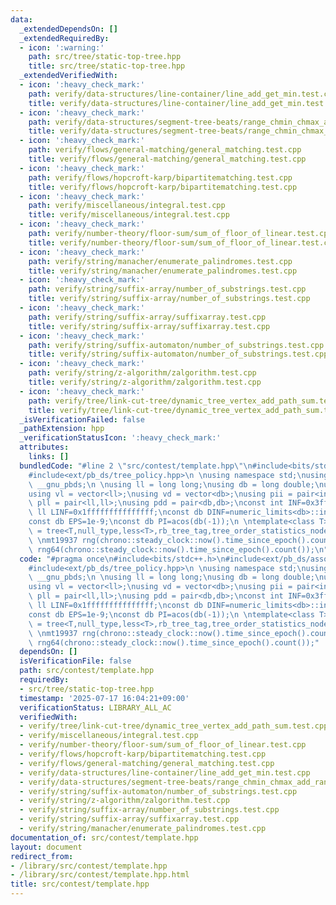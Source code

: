 ```yaml
---
data:
  _extendedDependsOn: []
  _extendedRequiredBy:
  - icon: ':warning:'
    path: src/tree/static-top-tree.hpp
    title: src/tree/static-top-tree.hpp
  _extendedVerifiedWith:
  - icon: ':heavy_check_mark:'
    path: verify/data-structures/line-container/line_add_get_min.test.cpp
    title: verify/data-structures/line-container/line_add_get_min.test.cpp
  - icon: ':heavy_check_mark:'
    path: verify/data-structures/segment-tree-beats/range_chmin_chmax_add_range_sum.test.cpp
    title: verify/data-structures/segment-tree-beats/range_chmin_chmax_add_range_sum.test.cpp
  - icon: ':heavy_check_mark:'
    path: verify/flows/general-matching/general_matching.test.cpp
    title: verify/flows/general-matching/general_matching.test.cpp
  - icon: ':heavy_check_mark:'
    path: verify/flows/hopcroft-karp/bipartitematching.test.cpp
    title: verify/flows/hopcroft-karp/bipartitematching.test.cpp
  - icon: ':heavy_check_mark:'
    path: verify/miscellaneous/integral.test.cpp
    title: verify/miscellaneous/integral.test.cpp
  - icon: ':heavy_check_mark:'
    path: verify/number-theory/floor-sum/sum_of_floor_of_linear.test.cpp
    title: verify/number-theory/floor-sum/sum_of_floor_of_linear.test.cpp
  - icon: ':heavy_check_mark:'
    path: verify/string/manacher/enumerate_palindromes.test.cpp
    title: verify/string/manacher/enumerate_palindromes.test.cpp
  - icon: ':heavy_check_mark:'
    path: verify/string/suffix-array/number_of_substrings.test.cpp
    title: verify/string/suffix-array/number_of_substrings.test.cpp
  - icon: ':heavy_check_mark:'
    path: verify/string/suffix-array/suffixarray.test.cpp
    title: verify/string/suffix-array/suffixarray.test.cpp
  - icon: ':heavy_check_mark:'
    path: verify/string/suffix-automaton/number_of_substrings.test.cpp
    title: verify/string/suffix-automaton/number_of_substrings.test.cpp
  - icon: ':heavy_check_mark:'
    path: verify/string/z-algorithm/zalgorithm.test.cpp
    title: verify/string/z-algorithm/zalgorithm.test.cpp
  - icon: ':heavy_check_mark:'
    path: verify/tree/link-cut-tree/dynamic_tree_vertex_add_path_sum.test.cpp
    title: verify/tree/link-cut-tree/dynamic_tree_vertex_add_path_sum.test.cpp
  _isVerificationFailed: false
  _pathExtension: hpp
  _verificationStatusIcon: ':heavy_check_mark:'
  attributes:
    links: []
  bundledCode: "#line 2 \"src/contest/template.hpp\"\n#include<bits/stdc++.h>\n#include<ext/pb_ds/assoc_container.hpp>\n\
    #include<ext/pb_ds/tree_policy.hpp>\n \nusing namespace std;\nusing namespace\
    \ __gnu_pbds;\n \nusing ll = long long;\nusing db = long double;\nusing vi = vector<int>;\n\
    using vl = vector<ll>;\nusing vd = vector<db>;\nusing pii = pair<int,int>;\nusing\
    \ pll = pair<ll,ll>;\nusing pdd = pair<db,db>;\nconst int INF=0x3fffffff;\nconst\
    \ ll LINF=0x1fffffffffffffff;\nconst db DINF=numeric_limits<db>::infinity();\n\
    const db EPS=1e-9;\nconst db PI=acos(db(-1));\n \ntemplate<class T>\nusing ordered_set\
    \ = tree<T,null_type,less<T>,rb_tree_tag,tree_order_statistics_node_update>;\n\
    \ \nmt19937 rng(chrono::steady_clock::now().time_since_epoch().count());\nmt19937_64\
    \ rng64(chrono::steady_clock::now().time_since_epoch().count());\n"
  code: "#pragma once\n#include<bits/stdc++.h>\n#include<ext/pb_ds/assoc_container.hpp>\n\
    #include<ext/pb_ds/tree_policy.hpp>\n \nusing namespace std;\nusing namespace\
    \ __gnu_pbds;\n \nusing ll = long long;\nusing db = long double;\nusing vi = vector<int>;\n\
    using vl = vector<ll>;\nusing vd = vector<db>;\nusing pii = pair<int,int>;\nusing\
    \ pll = pair<ll,ll>;\nusing pdd = pair<db,db>;\nconst int INF=0x3fffffff;\nconst\
    \ ll LINF=0x1fffffffffffffff;\nconst db DINF=numeric_limits<db>::infinity();\n\
    const db EPS=1e-9;\nconst db PI=acos(db(-1));\n \ntemplate<class T>\nusing ordered_set\
    \ = tree<T,null_type,less<T>,rb_tree_tag,tree_order_statistics_node_update>;\n\
    \ \nmt19937 rng(chrono::steady_clock::now().time_since_epoch().count());\nmt19937_64\
    \ rng64(chrono::steady_clock::now().time_since_epoch().count());"
  dependsOn: []
  isVerificationFile: false
  path: src/contest/template.hpp
  requiredBy:
  - src/tree/static-top-tree.hpp
  timestamp: '2025-07-17 16:04:21+09:00'
  verificationStatus: LIBRARY_ALL_AC
  verifiedWith:
  - verify/tree/link-cut-tree/dynamic_tree_vertex_add_path_sum.test.cpp
  - verify/miscellaneous/integral.test.cpp
  - verify/number-theory/floor-sum/sum_of_floor_of_linear.test.cpp
  - verify/flows/hopcroft-karp/bipartitematching.test.cpp
  - verify/flows/general-matching/general_matching.test.cpp
  - verify/data-structures/line-container/line_add_get_min.test.cpp
  - verify/data-structures/segment-tree-beats/range_chmin_chmax_add_range_sum.test.cpp
  - verify/string/suffix-automaton/number_of_substrings.test.cpp
  - verify/string/z-algorithm/zalgorithm.test.cpp
  - verify/string/suffix-array/number_of_substrings.test.cpp
  - verify/string/suffix-array/suffixarray.test.cpp
  - verify/string/manacher/enumerate_palindromes.test.cpp
documentation_of: src/contest/template.hpp
layout: document
redirect_from:
- /library/src/contest/template.hpp
- /library/src/contest/template.hpp.html
title: src/contest/template.hpp
---
```

